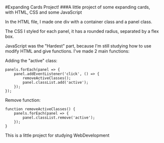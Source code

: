 #Expanding Cards Project!
###A little project of some expanding cards, with HTML, CSS and some JavaScript

In the HTML file, I made one div with a container class and a panel class.

The CSS I styled for each panel, it has a rounded radius, separated by a flex box.

JavaScript was the "Hardest" part, because I'm still studying how to use modify
HTML and give functions. I've made 2 main functions:

Adding the "active" class:
```
panels.forEach(panel => {
    panel.addEventListener('click', () => {
        removeActiveClasses();
        panel.classList.add('active');
    });
});
```

Remove function:
```
function removeActiveClasses() {
    panels.forEach(panel => {
        panel.classList.remove('active');
    });
}
```

This is a little project for studying WebDevelopment

